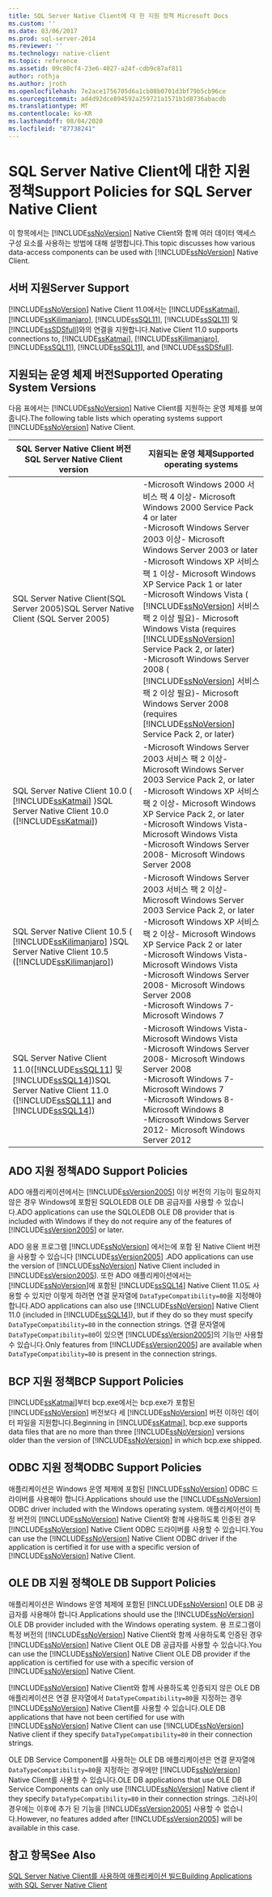 ```yaml
---
title: SQL Server Native Client에 대 한 지원 정책 Microsoft Docs
ms.custom: ''
ms.date: 03/06/2017
ms.prod: sql-server-2014
ms.reviewer: ''
ms.technology: native-client
ms.topic: reference
ms.assetid: 09c80cf4-23e6-4027-a24f-cdb9c87af811
author: rothja
ms.author: jroth
ms.openlocfilehash: 7e2ace1756705d6a1cb08b0701d3bf79b5cb96ce
ms.sourcegitcommit: ad4d92dce894592a259721a1571b1d8736abacdb
ms.translationtype: MT
ms.contentlocale: ko-KR
ms.lasthandoff: 08/04/2020
ms.locfileid: "87738241"
---
```

# <a name="support-policies-for-sql-server-native-client"></a><span data-ttu-id="ac5ee-102">SQL Server Native Client에 대한 지원 정책</span><span class="sxs-lookup"><span data-stu-id="ac5ee-102">Support Policies for SQL Server Native Client</span></span>
  <span data-ttu-id="ac5ee-103">이 항목에서는 [!INCLUDE[ssNoVersion](../../../includes/ssnoversion-md.md)] Native Client와 함께 여러 데이터 액세스 구성 요소를 사용하는 방법에 대해 설명합니다.</span><span class="sxs-lookup"><span data-stu-id="ac5ee-103">This topic discusses how various data-access components can be used with [!INCLUDE[ssNoVersion](../../../includes/ssnoversion-md.md)] Native Client.</span></span>  
  
## <a name="server-support"></a><span data-ttu-id="ac5ee-104">서버 지원</span><span class="sxs-lookup"><span data-stu-id="ac5ee-104">Server Support</span></span>  
 [!INCLUDE[ssNoVersion](../../../includes/ssnoversion-md.md)] <span data-ttu-id="ac5ee-105">Native Client 11.0에서는 [!INCLUDE[ssKatmai](../../../includes/sskatmai-md.md)], [!INCLUDE[ssKilimanjaro](../../../includes/sskilimanjaro-md.md)], [!INCLUDE[ssSQL11](../../../includes/sssql11-md.md)], [!INCLUDE[ssSQL11](../../../includes/sssql11-md.md)] 및 [!INCLUDE[ssSDSfull](../../../includes/sssdsfull-md.md)]와의 연결을 지원합니다.</span><span class="sxs-lookup"><span data-stu-id="ac5ee-105">Native Client 11.0 supports connections to, [!INCLUDE[ssKatmai](../../../includes/sskatmai-md.md)], [!INCLUDE[ssKilimanjaro](../../../includes/sskilimanjaro-md.md)], [!INCLUDE[ssSQL11](../../../includes/sssql11-md.md)], [!INCLUDE[ssSQL11](../../../includes/sssql11-md.md)], and [!INCLUDE[ssSDSfull](../../../includes/sssdsfull-md.md)].</span></span>  
  
## <a name="supported-operating-system-versions"></a><span data-ttu-id="ac5ee-106">지원되는 운영 체제 버전</span><span class="sxs-lookup"><span data-stu-id="ac5ee-106">Supported Operating System Versions</span></span>  
 <span data-ttu-id="ac5ee-107">다음 표에서는 [!INCLUDE[ssNoVersion](../../../includes/ssnoversion-md.md)] Native Client를 지원하는 운영 체제를 보여 줍니다.</span><span class="sxs-lookup"><span data-stu-id="ac5ee-107">The following table lists which operating systems support [!INCLUDE[ssNoVersion](../../../includes/ssnoversion-md.md)] Native Client.</span></span>  
  
|<span data-ttu-id="ac5ee-108">SQL Server Native Client 버전</span><span class="sxs-lookup"><span data-stu-id="ac5ee-108">SQL Server Native Client version</span></span>|<span data-ttu-id="ac5ee-109">지원되는 운영 체제</span><span class="sxs-lookup"><span data-stu-id="ac5ee-109">Supported operating systems</span></span>|  
|--------------------------------------|---------------------------------|  
|<span data-ttu-id="ac5ee-110">SQL Server Native Client(SQL Server 2005)</span><span class="sxs-lookup"><span data-stu-id="ac5ee-110">SQL Server Native Client (SQL Server 2005)</span></span>|<span data-ttu-id="ac5ee-111">-Microsoft Windows 2000 서비스 팩 4 이상</span><span class="sxs-lookup"><span data-stu-id="ac5ee-111">-   Microsoft Windows 2000 Service Pack 4 or later</span></span><br /><span data-ttu-id="ac5ee-112">-Microsoft Windows Server 2003 이상</span><span class="sxs-lookup"><span data-stu-id="ac5ee-112">-   Microsoft Windows Server 2003 or later</span></span><br /><span data-ttu-id="ac5ee-113">-Microsoft Windows XP 서비스 팩 1 이상</span><span class="sxs-lookup"><span data-stu-id="ac5ee-113">-   Microsoft Windows XP Service Pack 1 or later</span></span><br /><span data-ttu-id="ac5ee-114">-Microsoft Windows Vista ( [!INCLUDE[ssNoVersion](../../../includes/ssnoversion-md.md)] 서비스 팩 2 이상 필요)</span><span class="sxs-lookup"><span data-stu-id="ac5ee-114">-   Microsoft Windows Vista (requires [!INCLUDE[ssNoVersion](../../../includes/ssnoversion-md.md)] Service Pack 2, or later)</span></span><br /><span data-ttu-id="ac5ee-115">-Microsoft Windows Server 2008 ( [!INCLUDE[ssNoVersion](../../../includes/ssnoversion-md.md)] 서비스 팩 2 이상 필요)</span><span class="sxs-lookup"><span data-stu-id="ac5ee-115">-   Microsoft Windows Server 2008 (requires [!INCLUDE[ssNoVersion](../../../includes/ssnoversion-md.md)] Service Pack 2, or later)</span></span>|  
|<span data-ttu-id="ac5ee-116">SQL Server Native Client 10.0 ( [!INCLUDE[ssKatmai](../../../includes/sskatmai-md.md)] )</span><span class="sxs-lookup"><span data-stu-id="ac5ee-116">SQL Server Native Client 10.0 ([!INCLUDE[ssKatmai](../../../includes/sskatmai-md.md)])</span></span>|<span data-ttu-id="ac5ee-117">-Microsoft Windows Server 2003 서비스 팩 2 이상</span><span class="sxs-lookup"><span data-stu-id="ac5ee-117">-   Microsoft Windows Server 2003 Service Pack 2, or later</span></span><br /><span data-ttu-id="ac5ee-118">-Microsoft Windows XP 서비스 팩 2 이상</span><span class="sxs-lookup"><span data-stu-id="ac5ee-118">-   Microsoft Windows XP Service Pack 2, or later</span></span><br /><span data-ttu-id="ac5ee-119">-Microsoft Windows Vista</span><span class="sxs-lookup"><span data-stu-id="ac5ee-119">-   Microsoft Windows Vista</span></span><br /><span data-ttu-id="ac5ee-120">-Microsoft Windows Server 2008</span><span class="sxs-lookup"><span data-stu-id="ac5ee-120">-   Microsoft Windows Server 2008</span></span>|  
|<span data-ttu-id="ac5ee-121">SQL Server Native Client 10.5 ( [!INCLUDE[ssKilimanjaro](../../../includes/sskilimanjaro-md.md)] )</span><span class="sxs-lookup"><span data-stu-id="ac5ee-121">SQL Server Native Client 10.5 ([!INCLUDE[ssKilimanjaro](../../../includes/sskilimanjaro-md.md)])</span></span>|<span data-ttu-id="ac5ee-122">-Microsoft Windows Server 2003 서비스 팩 2 이상</span><span class="sxs-lookup"><span data-stu-id="ac5ee-122">-   Microsoft Windows Server 2003 Service Pack 2, or later</span></span><br /><span data-ttu-id="ac5ee-123">-Microsoft Windows XP 서비스 팩 2 이상</span><span class="sxs-lookup"><span data-stu-id="ac5ee-123">-   Microsoft Windows XP Service Pack 2 or later</span></span><br /><span data-ttu-id="ac5ee-124">-Microsoft Windows Vista</span><span class="sxs-lookup"><span data-stu-id="ac5ee-124">-   Microsoft Windows Vista</span></span><br /><span data-ttu-id="ac5ee-125">-Microsoft Windows Server 2008</span><span class="sxs-lookup"><span data-stu-id="ac5ee-125">-   Microsoft Windows Server 2008</span></span><br /><span data-ttu-id="ac5ee-126">-Microsoft Windows 7</span><span class="sxs-lookup"><span data-stu-id="ac5ee-126">-   Microsoft Windows 7</span></span>|  
|<span data-ttu-id="ac5ee-127">SQL Server Native Client 11.0([!INCLUDE[ssSQL11](../../../includes/sssql11-md.md)] 및 [!INCLUDE[ssSQL14](../../../includes/sssql14-md.md)])</span><span class="sxs-lookup"><span data-stu-id="ac5ee-127">SQL Server Native Client 11.0 ([!INCLUDE[ssSQL11](../../../includes/sssql11-md.md)] and [!INCLUDE[ssSQL14](../../../includes/sssql14-md.md)])</span></span>|<span data-ttu-id="ac5ee-128">-Microsoft Windows Vista</span><span class="sxs-lookup"><span data-stu-id="ac5ee-128">-   Microsoft Windows Vista</span></span><br /><span data-ttu-id="ac5ee-129">-Microsoft Windows Server 2008</span><span class="sxs-lookup"><span data-stu-id="ac5ee-129">-   Microsoft Windows Server 2008</span></span><br /><span data-ttu-id="ac5ee-130">-Microsoft Windows 7</span><span class="sxs-lookup"><span data-stu-id="ac5ee-130">-   Microsoft Windows 7</span></span><br /><span data-ttu-id="ac5ee-131">-Microsoft Windows 8</span><span class="sxs-lookup"><span data-stu-id="ac5ee-131">-   Microsoft Windows 8</span></span><br /><span data-ttu-id="ac5ee-132">-Microsoft Windows Server 2012</span><span class="sxs-lookup"><span data-stu-id="ac5ee-132">-   Microsoft Windows Server 2012</span></span>|  
  
## <a name="ado-support-policies"></a><span data-ttu-id="ac5ee-133">ADO 지원 정책</span><span class="sxs-lookup"><span data-stu-id="ac5ee-133">ADO Support Policies</span></span>  
 <span data-ttu-id="ac5ee-134">ADO 애플리케이션에서는 [!INCLUDE[ssVersion2005](../../../includes/ssversion2005-md.md)] 이상 버전의 기능이 필요하지 않은 경우 Windows에 포함된 SQLOLEDB OLE DB 공급자를 사용할 수 있습니다.</span><span class="sxs-lookup"><span data-stu-id="ac5ee-134">ADO applications can use the SQLOLEDB OLE DB provider that is included with Windows if they do not require any of the features of [!INCLUDE[ssVersion2005](../../../includes/ssversion2005-md.md)] or later.</span></span>  
  
 <span data-ttu-id="ac5ee-135">ADO 응용 프로그램 [!INCLUDE[ssNoVersion](../../../includes/ssnoversion-md.md)] 에서는에 포함 된 Native Client 버전을 사용할 수 있습니다 [!INCLUDE[ssVersion2005](../../../includes/ssversion2005-md.md)] .</span><span class="sxs-lookup"><span data-stu-id="ac5ee-135">ADO applications can use the version of [!INCLUDE[ssNoVersion](../../../includes/ssnoversion-md.md)] Native Client included in [!INCLUDE[ssVersion2005](../../../includes/ssversion2005-md.md)].</span></span> <span data-ttu-id="ac5ee-136">또한 ADO 애플리케이션에서는 [!INCLUDE[ssNoVersion](../../../includes/ssnoversion-md.md)]에 포함된 [!INCLUDE[ssSQL14](../../../includes/sssql14-md.md)] Native Client 11.0도 사용할 수 있지만 이렇게 하려면 연결 문자열에 `DataTypeCompatibility=80`을 지정해야 합니다.</span><span class="sxs-lookup"><span data-stu-id="ac5ee-136">ADO applications can also use [!INCLUDE[ssNoVersion](../../../includes/ssnoversion-md.md)] Native Client 11.0 (included in [!INCLUDE[ssSQL14](../../../includes/sssql14-md.md)]), but if they do so they must specify `DataTypeCompatibility=80` in the connection strings.</span></span> <span data-ttu-id="ac5ee-137">연결 문자열에 `DataTypeCompatibility=80`이 있으면 [!INCLUDE[ssVersion2005](../../../includes/ssversion2005-md.md)]의 기능만 사용할 수 있습니다.</span><span class="sxs-lookup"><span data-stu-id="ac5ee-137">Only features from [!INCLUDE[ssVersion2005](../../../includes/ssversion2005-md.md)] are available when `DataTypeCompatibility=80` is present in the connection strings.</span></span>  
  
## <a name="bcp-support-policies"></a><span data-ttu-id="ac5ee-138">BCP 지원 정책</span><span class="sxs-lookup"><span data-stu-id="ac5ee-138">BCP Support Policies</span></span>  
 <span data-ttu-id="ac5ee-139">[!INCLUDE[ssKatmai](../../../includes/sskatmai-md.md)]부터 bcp.exe에서는 bcp.exe가 포함된 [!INCLUDE[ssNoVersion](../../../includes/ssnoversion-md.md)] 버전보다 세 [!INCLUDE[ssNoVersion](../../../includes/ssnoversion-md.md)] 버전 이하인 데이터 파일을 지원합니다.</span><span class="sxs-lookup"><span data-stu-id="ac5ee-139">Beginning in [!INCLUDE[ssKatmai](../../../includes/sskatmai-md.md)], bcp.exe supports data files that are no more than three [!INCLUDE[ssNoVersion](../../../includes/ssnoversion-md.md)] versions older than the version of [!INCLUDE[ssNoVersion](../../../includes/ssnoversion-md.md)] in which bcp.exe shipped.</span></span>  
  
## <a name="odbc-support-policies"></a><span data-ttu-id="ac5ee-140">ODBC 지원 정책</span><span class="sxs-lookup"><span data-stu-id="ac5ee-140">ODBC Support Policies</span></span>  
 <span data-ttu-id="ac5ee-141">애플리케이션은 Windows 운영 체제에 포함된 [!INCLUDE[ssNoVersion](../../../includes/ssnoversion-md.md)] ODBC 드라이버를 사용해야 합니다.</span><span class="sxs-lookup"><span data-stu-id="ac5ee-141">Applications should use the [!INCLUDE[ssNoVersion](../../../includes/ssnoversion-md.md)] ODBC driver included with the Windows operating system.</span></span> <span data-ttu-id="ac5ee-142">애플리케이션이 특정 버전의 [!INCLUDE[ssNoVersion](../../../includes/ssnoversion-md.md)] Native Client와 함께 사용하도록 인증된 경우 [!INCLUDE[ssNoVersion](../../../includes/ssnoversion-md.md)] Native Client ODBC 드라이버를 사용할 수 있습니다.</span><span class="sxs-lookup"><span data-stu-id="ac5ee-142">You can use the [!INCLUDE[ssNoVersion](../../../includes/ssnoversion-md.md)] Native Client ODBC driver if the application is certified it for use with a specific version of [!INCLUDE[ssNoVersion](../../../includes/ssnoversion-md.md)] Native Client.</span></span>  
  
## <a name="ole-db-support-policies"></a><span data-ttu-id="ac5ee-143">OLE DB 지원 정책</span><span class="sxs-lookup"><span data-stu-id="ac5ee-143">OLE DB Support Policies</span></span>  
 <span data-ttu-id="ac5ee-144">애플리케이션은 Windows 운영 체제에 포함된 [!INCLUDE[ssNoVersion](../../../includes/ssnoversion-md.md)] OLE DB 공급자를 사용해야 합니다.</span><span class="sxs-lookup"><span data-stu-id="ac5ee-144">Applications should use the [!INCLUDE[ssNoVersion](../../../includes/ssnoversion-md.md)] OLE DB provider included with the Windows operating system.</span></span> <span data-ttu-id="ac5ee-145">용 프로그램이 특정 버전의 [!INCLUDE[ssNoVersion](../../../includes/ssnoversion-md.md)] Native Client와 함께 사용하도록 인증된 경우 [!INCLUDE[ssNoVersion](../../../includes/ssnoversion-md.md)] Native Client OLE DB 공급자를 사용할 수 있습니다.</span><span class="sxs-lookup"><span data-stu-id="ac5ee-145">You can use the [!INCLUDE[ssNoVersion](../../../includes/ssnoversion-md.md)] Native Client OLE DB provider if the application is certified for use with a specific version of [!INCLUDE[ssNoVersion](../../../includes/ssnoversion-md.md)] Native Client.</span></span>  
  
 <span data-ttu-id="ac5ee-146">[!INCLUDE[ssNoVersion](../../../includes/ssnoversion-md.md)] Native Client와 함께 사용하도록 인증되지 않은 OLE DB 애플리케이션은 연결 문자열에서 `DataTypeCompatibility=80`을 지정하는 경우 [!INCLUDE[ssNoVersion](../../../includes/ssnoversion-md.md)] Native Client를 사용할 수 있습니다.</span><span class="sxs-lookup"><span data-stu-id="ac5ee-146">OLE DB applications that have not been certified for use with [!INCLUDE[ssNoVersion](../../../includes/ssnoversion-md.md)] Native Client can use [!INCLUDE[ssNoVersion](../../../includes/ssnoversion-md.md)] Native client if they specify `DataTypeCompatibility=80` in their connection strings.</span></span>  
  
 <span data-ttu-id="ac5ee-147">OLE DB Service Component를 사용하는 OLE DB 애플리케이션은 연결 문자열에 `DataTypeCompatibility=80`을 지정하는 경우에만 [!INCLUDE[ssNoVersion](../../../includes/ssnoversion-md.md)] Native Client를 사용할 수 있습니다.</span><span class="sxs-lookup"><span data-stu-id="ac5ee-147">OLE DB applications that use OLE DB Service Components can only use [!INCLUDE[ssNoVersion](../../../includes/ssnoversion-md.md)] Native client if they specify `DataTypeCompatibility=80` in their connection strings.</span></span> <span data-ttu-id="ac5ee-148">그러나이 경우에는 이후에 추가 된 기능을 [!INCLUDE[ssVersion2005](../../../includes/ssversion2005-md.md)] 사용할 수 없습니다.</span><span class="sxs-lookup"><span data-stu-id="ac5ee-148">However, no features added after [!INCLUDE[ssVersion2005](../../../includes/ssversion2005-md.md)] will be available in this case.</span></span>  
  
## <a name="see-also"></a><span data-ttu-id="ac5ee-149">참고 항목</span><span class="sxs-lookup"><span data-stu-id="ac5ee-149">See Also</span></span>  
 [<span data-ttu-id="ac5ee-150">SQL Server Native Client를 사용하여 애플리케이션 빌드</span><span class="sxs-lookup"><span data-stu-id="ac5ee-150">Building Applications with SQL Server Native Client</span></span>](building-applications-with-sql-server-native-client.md)  
  
  
